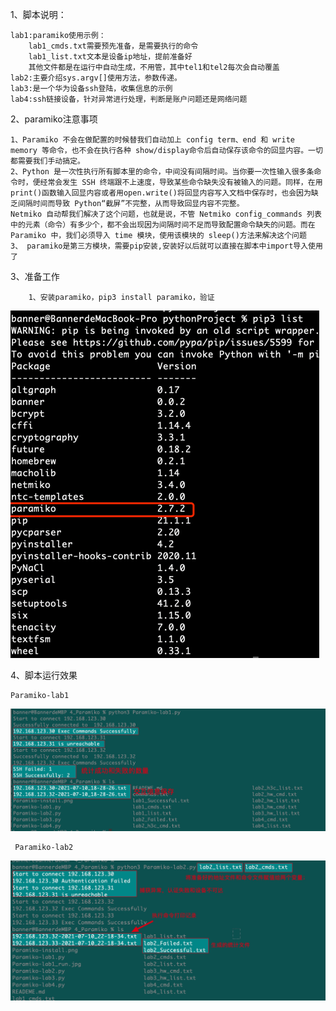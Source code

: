 1、脚本说明：

    lab1:paramiko使用示例：
        lab1_cmds.txt需要预先准备，是需要执行的命令
        lab1_list.txt文本是设备ip地址，提前准备好
        其他文件都是在运行中自动生成，不用管，其中tel1和tel2每次会自动覆盖
    lab2:主要介绍sys.argv[]使用方法，参数传递。
    lab3:是一个华为设备ssh登陆，收集信息的示例
    lab4:ssh链接设备，针对异常进行处理，判断是账户问题还是网络问题
2、paramiko注意事项
        
    1、Paramiko 不会在做配置的时候替我们自动加上 config term、end 和 write memory 等命令，也不会在执行各种 show/display命令后自动保存该命令的回显内容。一切都需要我们手动搞定。
    2、Python 是一次性执行所有脚本里的命令，中间没有间隔时间。当你要一次性输入很多条命令时，便经常会发生 SSH 终端跟不上速度，导致某些命令缺失没有被输入的问题。同样，在用 print()函数输入回显内容或者用open.write()将回显内容写入文档中保存时，也会因为缺乏间隔时间而导致 Python“截屏”不完整，从而导致回显内容不完整。 
    Netmiko 自动帮我们解决了这个问题，也就是说，不管 Netmiko config_commands 列表中的元素（命令）有多少个，都不会出现因为间隔时间不足而导致配置命令缺失的问题。而在 Paramiko 中，我们必须导入 time 模块，使用该模块的 sleep()方法来解决这个问题
    3、 paramiko是第三方模块，需要pip安装,安装好以后就可以直接在脚本中import导入使用了

3、准备工作
        
        1、安装paramiko，pip3 install paramiko，验证
![img.png](Paramiko-install.png)

4、脚本运行效果

    Paramiko-lab1
![Paramiko-lab1_run.jgp](Paramiko-lab1_run.jpg)

     Paramiko-lab2
![Paramiko-lab2_run.jgp](Paramiko-lab2_run.jpg)